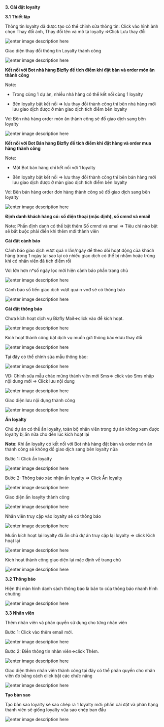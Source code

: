 

**3. Cài đặt loyalty**

**3.1 Thiết lập**

Thông tin loyalty đã được tạo có thể chỉnh sửa thông tin: Click vào hình ảnh chọn
Thay đổi ảnh, Thay đổi tên và mô tả loyalty =>Click Lưu thay đổi 

![enter image description here](https://static8.muarecdn.com/original/muare/images/2020/06/22/5641549_screenshot-1.png)

Giao diện thay đổi thông tin Loyalty thành công

![enter image description here](https://static8.muarecdn.com/original/muare/images/2020/05/22/5608224_screenshot-54.png)

**Kết nối với Bot nhà hàng  Bizfly để tích điểm khi đặt bàn và order món ăn thành công**

Note:

-  Trong cùng 1 dự án, nhiều nhà hàng có thể kết nối cùng 1 loyalty

- Bên loyalty bật kết nối => lưu thay đổi thành công  thì bên nhà hàng mới lưu giao dịch được ở màn giao dịch tích điểm bên loyalty

Vd: Bên nhà hàng order món ăn thành công sẽ đổ giao dịch sang bên loyalty 

![enter image description here](https://static8.muarecdn.com/original/muare/images/2020/05/25/5609890_screenshot-70.png)

**Kết nối với Bot Bán hàng Bizfly để tích điểm khi đặt hàng và order mua hàng thành công**

Note:

-  Một Bot bán hàng chỉ kết nối với 1 loyalty

- Bên loyalty bật kết nối => lưu thay đổi thành công  thì bên bán hàng mới lưu giao dịch được ở màn giao dịch tích điểm bên loyalty

Vd: Bên bán hàng order đơn hàng thành công sẽ đổ giao dịch sang bên loyalty 

![enter image description here](https://static8.muarecdn.com/original/muare/images/2020/06/23/5642540_screenshot-2.png)


**Định danh khách hàng có: số điện thoại (mặc định), số cmnd và email**

Note: Phần định danh có thể bật thêm Số cmnd và emal => Tiêu chí nào bật sẽ bắt buộc phải điền khi thêm mới thành viên

**Cài đặt cảnh báo**

Cảnh báo giao dịch vượt quá n lần/ngày để theo dõi hoạt động của khách hàng trong 1 ngày tại sao lại có nhiều giao dịch có thể bị nhầm hoặc trùng khi có nhân viên đã tích điểm rồi

Vd: lớn hơn n*số ngày lọc mới hiện cảnh báo phần trang chủ



![enter image description here](https://static8.muarecdn.com/original/muare/images/2020/05/16/5600904_3.png)

Cảnh báo số tiền giao dịch vượt quá n vnđ sẽ có thông báo

![enter image description here](https://static8.muarecdn.com/original/muare/images/2020/05/16/5600926_photo-2020-05-16-11-34-40.jpg)

**Cài đặt thông báo**

 Chưa kích hoạt dịch vụ Bizfly Mail=>click vào để kích hoạt.

![enter image description here](https://static8.muarecdn.com/original/muare/images/2020/05/16/5600951_4.png)

Kích hoạt thành công bật dịch vụ muốn gửi thông báo=>lưu thay đổi

![enter image description here](https://static8.muarecdn.com/original/muare/images/2020/05/26/5610655_screenshot-78.png)

Tại đây có thể chỉnh sửa mẫu thông báo:

![enter image description here](https://static8.muarecdn.com/original/muare/images/2020/05/25/5609541_screenshot-56.png)

VD: Chỉnh sửa mẫu chào mừng thành viên mới Sms=> click vào  Sms nhập nội dung mới => Click lưu nội dung

![enter image description here](https://static8.muarecdn.com/original/muare/images/2020/05/25/5609605_screenshot-57.png)

Giao diện lưu nội dụng thành công

![enter image description here](https://static8.muarecdn.com/original/muare/images/2020/05/25/5609616_screenshot-58.png)

**Ẩn loyalty**

Chủ dự án có thể ẩn loyalty, toàn bộ nhân viên trong dự án không  xem được loyalty bị ẩn nữa cho đến lúc kích hoạt lại

**Note**: Khi ẩn loyalty có kết nối với Bot nhà hàng đặt bàn và order món ăn thành công sẽ không đổ giao dịch sang bên loyalty nữa

Bước 1: 	Click ẩn loyalty

![enter image description here](https://static8.muarecdn.com/original/muare/images/2020/05/26/5610616_screenshot-71.png)

Bước 2: Thông báo xác nhận ẩn loyalty => Click Ẩn loyalty

![enter image description here](https://static8.muarecdn.com/original/muare/images/2020/05/26/5610617_screenshot-72.png)

Giao diện ẩn loaylty thành công

![enter image description here](https://static8.muarecdn.com/original/muare/images/2020/05/26/5610626_screenshot-73.png)

Nhân viên truy cập vào loyalty sẽ có thông báo 

![enter image description here](https://static8.muarecdn.com/original/muare/images/2020/05/26/5610637_screenshot-75.png)

Muốn kích hoạt lại loyalty đã ẩn chủ dự án truy cập lại loyalty => click Kích hoạt lại

![enter image description here](https://static8.muarecdn.com/original/muare/images/2020/05/26/5610644_screenshot-76.png)

Kích hoạt thành công giao diện lại mặc định về trang chủ 

![enter image description here](https://static8.muarecdn.com/original/muare/images/2020/05/26/5610648_screenshot-77.png)

**3.2 Thông báo**

Hiện thị màn hình  danh sách thông báo là bản to của thông báo nhanh hình chuông

![enter image description here](https://static8.muarecdn.com/original/muare/images/2020/05/16/5600981_7.png)

**3.3 Nhân viên**

Thêm nhân viên và phân quyền sử dụng cho từng nhân viên

Bước 1: Click vào thêm email mới.

![enter image description here](https://static8.muarecdn.com/original/muare/images/2020/05/16/5600987_9.png)

Bước 2: Điền thông tin nhân viên=>click Thêm. 

![enter image description here](https://static8.muarecdn.com/original/muare/images/2020/05/16/5600996_11.png)

Giao diện thêm nhân viên thành công tại đây có thể phân quyền cho nhân viên đó bằng cách click bật các chức năng 

![enter image description here](https://static8.muarecdn.com/original/muare/images/2020/05/25/5609642_screenshot-59.png)

**Tạo bản sao**

Tạo bản sao loyalty sẽ sao chép ra 1 loyalty mới: phần cài đặt và phân hạng thành viên sẽ giống loyalty vừa sao chép ban đầu


![enter image description here](https://static8.muarecdn.com/original/muare/images/2020/05/16/5601002_13.png)
